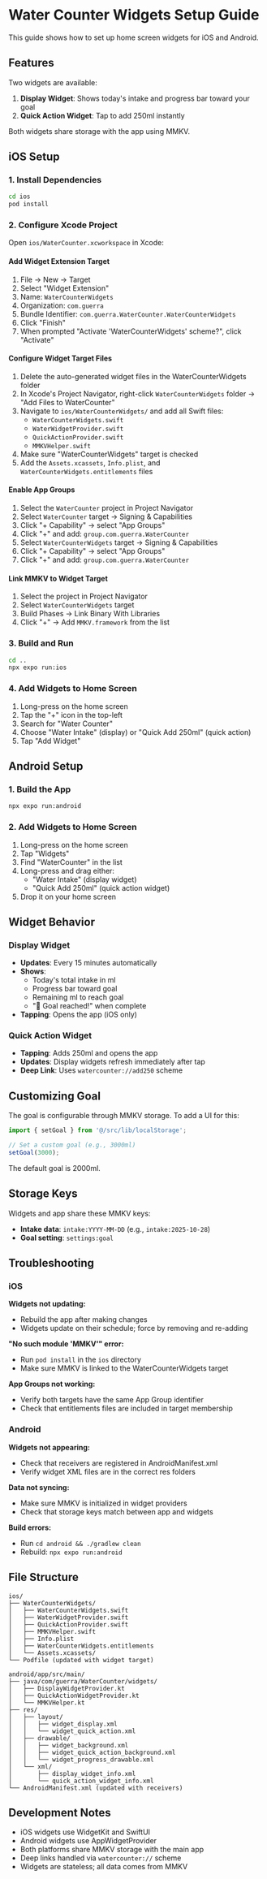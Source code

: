 # Water Counter Widgets Setup Guide

This guide shows how to set up home screen widgets for iOS and Android.

## Features

Two widgets are available:

1. **Display Widget**: Shows today's intake and progress bar toward your goal
2. **Quick Action Widget**: Tap to add 250ml instantly

Both widgets share storage with the app using MMKV.

## iOS Setup

### 1. Install Dependencies

```bash
cd ios
pod install
```

### 2. Configure Xcode Project

Open `ios/WaterCounter.xcworkspace` in Xcode:

#### Add Widget Extension Target

1. File → New → Target
2. Select "Widget Extension"
3. Name: `WaterCounterWidgets`
4. Organization: `com.guerra`
5. Bundle Identifier: `com.guerra.WaterCounter.WaterCounterWidgets`
6. Click "Finish"
7. When prompted "Activate 'WaterCounterWidgets' scheme?", click "Activate"

#### Configure Widget Target Files

1. Delete the auto-generated widget files in the WaterCounterWidgets folder
2. In Xcode's Project Navigator, right-click `WaterCounterWidgets` folder → "Add Files to WaterCounter"
3. Navigate to `ios/WaterCounterWidgets/` and add all Swift files:
   - `WaterCounterWidgets.swift`
   - `WaterWidgetProvider.swift`
   - `QuickActionProvider.swift`
   - `MMKVHelper.swift`
4. Make sure "WaterCounterWidgets" target is checked
5. Add the `Assets.xcassets`, `Info.plist`, and `WaterCounterWidgets.entitlements` files

#### Enable App Groups

1. Select the `WaterCounter` project in Project Navigator
2. Select `WaterCounter` target → Signing & Capabilities
3. Click "+ Capability" → select "App Groups"
4. Click "+" and add: `group.com.guerra.WaterCounter`
5. Select `WaterCounterWidgets` target → Signing & Capabilities
6. Click "+ Capability" → select "App Groups"
7. Click "+" and add: `group.com.guerra.WaterCounter`

#### Link MMKV to Widget Target

1. Select the project in Project Navigator
2. Select `WaterCounterWidgets` target
3. Build Phases → Link Binary With Libraries
4. Click "+" → Add `MMKV.framework` from the list

### 3. Build and Run

```bash
cd ..
npx expo run:ios
```

### 4. Add Widgets to Home Screen

1. Long-press on the home screen
2. Tap the "+" icon in the top-left
3. Search for "Water Counter"
4. Choose "Water Intake" (display) or "Quick Add 250ml" (quick action)
5. Tap "Add Widget"

## Android Setup

### 1. Build the App

```bash
npx expo run:android
```

### 2. Add Widgets to Home Screen

1. Long-press on the home screen
2. Tap "Widgets"
3. Find "WaterCounter" in the list
4. Long-press and drag either:
   - "Water Intake" (display widget)
   - "Quick Add 250ml" (quick action widget)
5. Drop it on your home screen

## Widget Behavior

### Display Widget

- **Updates**: Every 15 minutes automatically
- **Shows**:
  - Today's total intake in ml
  - Progress bar toward goal
  - Remaining ml to reach goal
  - "🎉 Goal reached!" when complete
- **Tapping**: Opens the app (iOS only)

### Quick Action Widget

- **Tapping**: Adds 250ml and opens the app
- **Updates**: Display widgets refresh immediately after tap
- **Deep Link**: Uses `watercounter://add250` scheme

## Customizing Goal

The goal is configurable through MMKV storage. To add a UI for this:

```typescript
import { setGoal } from '@/src/lib/localStorage';

// Set a custom goal (e.g., 3000ml)
setGoal(3000);
```

The default goal is 2000ml.

## Storage Keys

Widgets and app share these MMKV keys:

- **Intake data**: `intake:YYYY-MM-DD` (e.g., `intake:2025-10-28`)
- **Goal setting**: `settings:goal`

## Troubleshooting

### iOS

**Widgets not updating:**
- Rebuild the app after making changes
- Widgets update on their schedule; force by removing and re-adding

**"No such module 'MMKV'" error:**
- Run `pod install` in the `ios` directory
- Make sure MMKV is linked to the WaterCounterWidgets target

**App Groups not working:**
- Verify both targets have the same App Group identifier
- Check that entitlements files are included in target membership

### Android

**Widgets not appearing:**
- Check that receivers are registered in AndroidManifest.xml
- Verify widget XML files are in the correct res folders

**Data not syncing:**
- Make sure MMKV is initialized in widget providers
- Check that storage keys match between app and widgets

**Build errors:**
- Run `cd android && ./gradlew clean`
- Rebuild: `npx expo run:android`

## File Structure

```
ios/
├── WaterCounterWidgets/
│   ├── WaterCounterWidgets.swift
│   ├── WaterWidgetProvider.swift
│   ├── QuickActionProvider.swift
│   ├── MMKVHelper.swift
│   ├── Info.plist
│   ├── WaterCounterWidgets.entitlements
│   └── Assets.xcassets/
└── Podfile (updated with widget target)

android/app/src/main/
├── java/com/guerra/WaterCounter/widgets/
│   ├── DisplayWidgetProvider.kt
│   ├── QuickActionWidgetProvider.kt
│   └── MMKVHelper.kt
├── res/
│   ├── layout/
│   │   ├── widget_display.xml
│   │   └── widget_quick_action.xml
│   ├── drawable/
│   │   ├── widget_background.xml
│   │   ├── widget_quick_action_background.xml
│   │   └── widget_progress_drawable.xml
│   └── xml/
│       ├── display_widget_info.xml
│       └── quick_action_widget_info.xml
└── AndroidManifest.xml (updated with receivers)
```

## Development Notes

- iOS widgets use WidgetKit and SwiftUI
- Android widgets use AppWidgetProvider
- Both platforms share MMKV storage with the main app
- Deep links handled via `watercounter://` scheme
- Widgets are stateless; all data comes from MMKV


